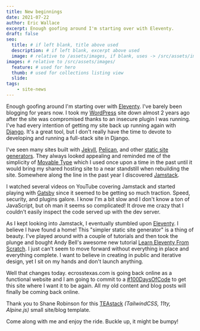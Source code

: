 ```yaml
---
title: New beginnings
date: 2021-07-22
author: Eric Wallace
excerpt: Enough goofing around I'm starting over with Eleventy.
draft: false
seo:
  title: # if left blank, title above used
  description: # if left blank, excerpt above used
  image: # relative to /assets/images, if blank, uses -> /src/assets/images/meta/default.png
images: # relative to /src/assets/images/
  feature: # used for hero
  thumb: # used for collections listing view
  slide:
tags:
    - site-news
---
```


Enough goofing around I'm starting over with [Eleventy](http://11ty.dev/).  I've barely been blogging for years now.  I took my [WordPress](https://wordpress.org) site down almost 2 years ago after the site was compromised thanks to an insecure plugin I was running. I've had every intention of getting my site back up running again with [Django](https://www.djangoproject.com). It's a great tool, but I don't really have the time to devote to developing and running a full-stack site in Django.

I've seen many sites built with [Jekyll](https://jekyllrb.com), [Pelican](https://blog.getpelican.com), and other [static site generators](https://www.netlify.com/blog/2020/04/14/what-is-a-static-site-generator-and-3-ways-to-find-the-best-one/). They always looked appealing and reminded me of the simplicity of [Movable Type](https://movabletype.org) which I used once upon a time in the past until it would bring my shared hosting site to a near standstill when rebuilding the site.  Somewhere along the line in the past year I discovered [Jamstack](https://github.com/automata/awesome-jamstack).

I watched several videos on YouTube covering Jamstack and started playing with [Gatsby](https://www.gatsbyjs.com) since it seemed to be getting so much traction. Speed, security, and plugins galore. I know I'm a bit slow and I don't know a ton of JavaScript, but oh man it seems so complicated!  It drove me crazy that I couldn't easily inspect the code served up with the dev server.


As I kept looking into Jamstack, I eventually stumbled upon [Eleventy](https://www.11ty.dev). I believe I have found a home! This "simpler static site generator" is a thing of beauty.  I've played around with a couple of tutorials and then took the plunge and bought Andy Bell's awesome new tutorial [Learn Eleventy From Scratch](https://piccalil.li/course/learn-eleventy-from-scratch/).  I just can't seem to move forward without everything in place and everything complete. I want to believe in creating in public and iterative design, yet I sit on my hands and don't launch anything.

Well that changes today. ecrosstexas.com is going back online as a functional website and I am going to commit to a [#100DaysOfCode](https://www.100daysofcode.com) to get this site where I want it to be again. All my old content and blog posts will finally be coming back online.

Thank you to Shane Robinson for this [TEAstack](https://github.com/shanerobinson/tea-base-template) _(TailwindCSS, 11ty, Alpine.js)_ small site/blog template.

Come along with me and enjoy the ride. Buckle up, it might be bumpy!